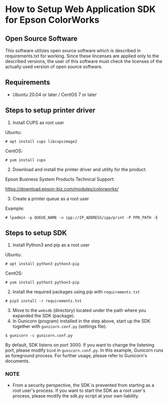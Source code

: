 # How to Setup Web Application SDK for Epson ColorWorks

## Open Source Software

This software utilizes open source software which is described in requirements.txt for working.
Since these lincenses are applied only to the described versions, the user of this software must check the licenses of the actually used version of open source software.

## Requirements

* Ubuntu 20.04 or later / CentOS 7 or later

## Steps to setup printer driver

1. Install CUPS as root user

Ubuntu:
```console
# apt install cups libcupsimage2
```

CentOS:
```console
# yum install cups
```

2. Download and install the printer driver and utility for the product.

Epson Business System Products Technical Support:

https://download.epson-biz.com/modules/colorworks/

3. Create a printer queue as a root user

Example:
```console
# lpadmin -p QUEUE_NAME -v ipp://IP_ADDRESS/ipp/print -P PPD_PATH -E
```

## Steps to setup SDK

1. Install Python3 and pip as a root user

Ubuntu:
```console
# apt install python3 python3-pip
```

CentOS:
```console
# yum install python3 python3-pip
```

2. Install the required packages using pip with `requirements.txt`

```console
# pip3 install -r requirements.txt
```

3. Move to the `websdk` (directory) located under the path where you expanded the SDK (package).
4. In Gunicorn (program) installed in the step above, start up the SDK together with `gunicorn.conf.py` (settings file).

```console
$ gunicorn -c gunicorn.conf.py
```

By default, SDK listens on port 3000. If you want to change the listening port, please modify `bind` in `gunicorn.conf.py`.
In this example, Gunicorn runs as foreground process. For further usage, please refer to Gunicorn's documents.

### NOTE

* From a security perspective, the SDK is prevented from starting as a root user's process. If you want to start the SDK as a root user's process, please modify the sdk.py script at your own liability.
